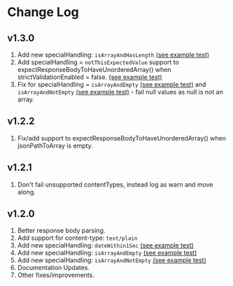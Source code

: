 # Change Log


## v1.3.0
1. Add new specialHandling: `isArrayAndHasLength` [(see example test)](tests/postman/demo/XTEST_DEMO_SPECIAL_HANDLING_IS_ARRAY_AND_HAS_LENGTH.postman_collection.json)
2. Add specialHandling = `notThisExpectedValue` support to expectResponseBodyToHaveUnorderedArray() when strictValidationEnabled = false. [(see example test)](tests/postman/demo/XTEST_DEMO_SPECIAL_HANDLING_NOT_THIS_EXPECTED_VALUE_FOR_UNORDERED_ARRAY_OF_OBJECTS.postman_collection.json)
3. Fix for specialHandling = `isArrayAndEmpty` [(see example test)](tests/postman/demo/XTEST_DEMO_SPECIAL_HANDLING_IS_ARRAY_AND_EMPTY.postman_collection.json) and `isArrayAndNotEmpty` [(see example test)](tests/postman/demo/XTEST_DEMO_SPECIAL_HANDLING_IS_ARRAY_AND_NOT_EMPTY.postman_collection.json) - fail null values as null is not an array.

## v1.2.2
1. Fix/add support to expectResponseBodyToHaveUnorderedArray() when jsonPathToArray is
 empty.

## v1.2.1
1. Don't fail unsupported contentTypes, instead log as warn and move along.

## v1.2.0
1. Better response body parsing.
2. Add support for content-type: `text/plain`
3. Add new specialHandling: `dateWithin1Sec` [(see example test)](tests/postman/demo/XTEST_DEMO_SPECIAL_HANDLING_DATE_WITHIN_1_SECOND.postman_collection.json)
4. Add new specialHandling: `isArrayAndEmpty` [(see example test)](tests/postman/demo/XTEST_DEMO_SPECIAL_HANDLING_IS_ARRAY_AND_EMPTY.postman_collection.json)
5. Add new specialHandling: `isArrayAndNotEmpty` [(see example test)](tests/postman/demo/XTEST_DEMO_SPECIAL_HANDLING_IS_ARRAY_AND_NOT_EMPTY.postman_collection.json)
6. Documentation Updates.
7. Other fixes/improvements.